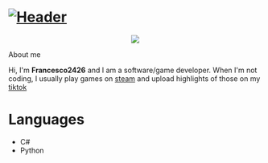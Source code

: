 # [![Header](https://user-images.githubusercontent.com/77923481/123505129-484ee580-d62b-11eb-868f-cbd6f6beaf14.png)](https://www.tiktok.com/@francesco2426_/)

<p align="center">
  <img src="https://discord.c99.nl/widget/theme-1/244300437723807745.png"/>
</p
 
# About me
Hi, I'm **Francesco2426** and I am a software/game developer. When I'm not coding, I usually play games on [steam](https://steamcommunity.com/id/Francesco24/) and upload highlights of those on my [tiktok](https://www.tiktok.com/@francesco2426_/)

# Languages 
- C#
- Python
